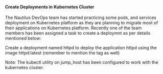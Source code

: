 #### Create Deployments in Kubernetes Cluster

The Nautilus DevOps team has started practicing some pods, and services deployment on Kubernetes platform as they are planning to migrate most of their applications on Kubernetes platform. Recently one of the team members has been assigned a task to create a deploymnt as per details mentioned below:

Create a deployment named httpd to deploy the application httpd using the image httpd:latest (remember to mention the tag as well)

Note: The kubectl utility on jump_host has been configured to work with the kubernetes cluster.
